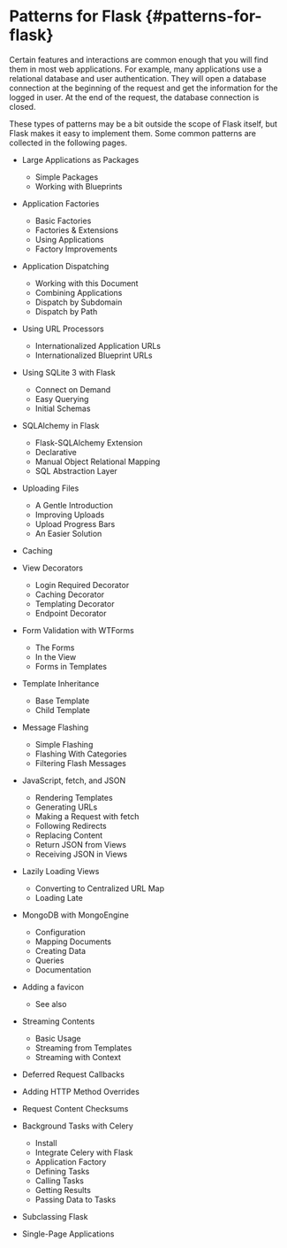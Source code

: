# Patterns for Flask {#patterns-for-flask}

Certain features and interactions are common enough that you will find them in most web applications. For example, many applications use a relational database and user authentication. They will open a database connection at the beginning of the request and get the information for the logged in user. At the end of the request, the database connection is closed.

These types of patterns may be a bit outside the scope of Flask itself, but Flask makes it easy to implement them. Some common patterns are collected in the following pages.

- Large Applications as Packages

    - Simple Packages
    - Working with Blueprints

- Application Factories

    - Basic Factories
    - Factories & Extensions
    - Using Applications
    - Factory Improvements

- Application Dispatching

    - Working with this Document
    - Combining Applications
    - Dispatch by Subdomain
    - Dispatch by Path

- Using URL Processors

    - Internationalized Application URLs
    - Internationalized Blueprint URLs

- Using SQLite 3 with Flask

    - Connect on Demand
    - Easy Querying
    - Initial Schemas

- SQLAlchemy in Flask

    - Flask-SQLAlchemy Extension
    - Declarative
    - Manual Object Relational Mapping
    - SQL Abstraction Layer

- Uploading Files

    - A Gentle Introduction
    - Improving Uploads
    - Upload Progress Bars
    - An Easier Solution

- Caching

- View Decorators

    - Login Required Decorator
    - Caching Decorator
    - Templating Decorator
    - Endpoint Decorator

- Form Validation with WTForms

    - The Forms
    - In the View
    - Forms in Templates

- Template Inheritance

    - Base Template
    - Child Template

- Message Flashing

    - Simple Flashing
    - Flashing With Categories
    - Filtering Flash Messages

- JavaScript, fetch, and JSON

    - Rendering Templates
    - Generating URLs
    - Making a Request with fetch
    - Following Redirects
    - Replacing Content
    - Return JSON from Views
    - Receiving JSON in Views

- Lazily Loading Views

    - Converting to Centralized URL Map
    - Loading Late

- MongoDB with MongoEngine

    - Configuration
    - Mapping Documents
    - Creating Data
    - Queries
    - Documentation

- Adding a favicon

    - See also

- Streaming Contents

    - Basic Usage
    - Streaming from Templates
    - Streaming with Context

- Deferred Request Callbacks

- Adding HTTP Method Overrides

- Request Content Checksums

- Background Tasks with Celery

    - Install
    - Integrate Celery with Flask
    - Application Factory
    - Defining Tasks
    - Calling Tasks
    - Getting Results
    - Passing Data to Tasks

- Subclassing Flask

- Single-Page Applications